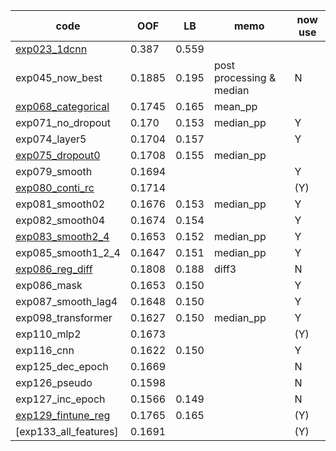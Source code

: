 
|code|OOF|LB|memo|now use|
|--|--|--|--|--|
|[exp023_1dcnn]|0.387|0.559|||
|exp045_now_best|0.1885|0.195|post processing & median|N|
|[exp068_categorical]|0.1745|0.165|mean_pp||
|exp071_no_dropout|0.170|0.153|median_pp|Y|
|exp074_layer5|0.1704|0.157||Y|
|[exp075_dropout0]|0.1708|0.155|median_pp||
|exp079_smooth|0.1694|||Y|
|[exp080_conti_rc]|0.1714|||(Y)|
|exp081_smooth02|0.1676|0.153|median_pp|Y|
|exp082_smooth04|0.1674|0.154||Y|
|[exp083_smooth2_4]|0.1653|0.152|median_pp|Y|
|exp085_smooth1_2_4|0.1647|0.151|median_pp|Y|
|[exp086_reg_diff]|0.1808|0.188|diff3|N|
|exp086_mask|0.1653|0.150||Y|
|exp087_smooth_lag4|0.1648|0.150||Y|
|exp098_transformer|0.1627|0.150|median_pp|Y|
|exp110_mlp2|0.1673|||(Y)|
|exp116_cnn|0.1622|0.150||Y|
|exp125_dec_epoch|0.1669|||N|
|exp126_pseudo|0.1598|||N|
|exp127_inc_epoch|0.1566|0.149||N|
|[exp129_fintune_reg]|0.1765|0.165||(Y)|
|[exp133_all_features]|0.1691|||(Y)|

[exp023_1dcnn]:https://www.kaggle.com/takamichitoda/ventilator-1dcnn-lstm?scriptVersionId=76092602
[exp068_categorical]:https://www.kaggle.com/takamichitoda/ventilator-train-classification/notebook?scriptVersionId=76446772
[exp075_dropout0]:https://www.kaggle.com/takamichitoda/ventilator-train-classification?scriptVersionId=76597714
[exp080_conti_rc]:https://www.kaggle.com/takamichitoda/ventilator-train-classification?scriptVersionId=76624771
[exp083_smooth2_4]:https://github.com/trtd56/VentilatorPressurePrediction/blob/2e34d395975d6ad4ef91b77f4d443fd5f12e691a/src/ventilatorlstm.py
[exp086_reg_diff]:https://www.kaggle.com/takamichitoda/ventilator-train-classification-regdiff
[exp129_fintune_reg]:https://www.kaggle.com/takamichitoda/ventilator-fine-tune-regression?scriptVersionId=77059448
